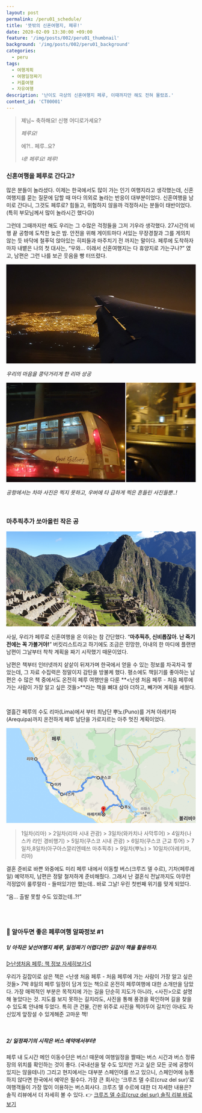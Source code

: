 ```yaml
---
layout: post
permalink: /peru01_schedule/
title: '뜻밖의 신혼여행지, 페루!'
date: 2020-02-09 13:30:00 +09:00
feature: '/img/posts/002/peru01_thumbnail'
background: '/img/posts/002/peru01_background'
categories:
  - peru
tags:
  - 여행계획
  - 여행일정짜기
  - 커플여행
  - 자유여행
description: '난이도 극상의 신혼여행지 페루, 이때까지만 해도 전혀 몰랐죠.'
content_id: 'CT00001'
---
```


> 졔님~ 축하해요! 신행 어디로가세요?
>
> *페루요!*
>
> 에?!.. 페루..요?
>
> *네! 페루요! 페루!*

### 신혼여행을 페루로 간다고?

많은 분들이 놀라셨다. 이제는 한국에서도 많이 가는 인기 여행지라고 생각했는데, 신혼여행지를 묻는 질문에 답할 때 마다 의외로 놀라는 반응이 대부분이었다. 신혼여행을 남미로 간다니, 그것도 페루로? 힘들고, 위험하지 않을까 걱정하시는 분들이 태반이었다. (특히 부모님께서 많이 놀라시긴 했다😥)

그런데 그때까지만 해도 우리는 그 수많은 걱정들을 그저 기우라 생각했다. 27시간의 비행 끝 공항에 도착한 늦은 밤. 안전을 위해 게이트마다 서있는 무장경찰과 그를 게의치 않는 듯 바닥에 철푸덕 앉아있는 히피들과 마주치기 전 까지는 말이다. 페루에 도착하자마자 내뱉은 나의 첫 대사는, “우와... 이래서 신혼여행지는 다 휴양지로 가는구나?” 였고, 남편은 그런 나를 보곤 웃음을 빵 터뜨렸다.

![페루공항](/img/posts/002/01.jpg)

*우리의 마음을 콩닥거리게 한 리마 상공*

![페루공항](/img/posts/002/02.jpg)

*공항에서는 차마 사진은 찍지 못하고, 우버에 타 급하게 찍은 흔들린 사진들뿐..!*

<br>

### 마추픽추가 쏘아올린 작은 공

![마추픽추](/img/posts/002/03.jpg)

사실, 우리가 페루로 신혼여행을 온 이유는 참 간단했다. “**마추픽추, 신비롭잖아. 난 죽기 전에는 꼭 가볼거야!**” 버킷리스트라고 하기에도 조금은 민망한, 아내의 한 마디에 플랜맨 남편이 그날부터 착착 계획을 짜기 시작했기 때문이었다.

남편은 책부터 인터넷까지 샅샅이 뒤져가며 한국에서 얻을 수 있는 정보를 차곡차곡 쌓았는데, 그 자료 수집력은 정말이지 감탄을 방불케 했다. 평소에도 책읽기를 좋아하는 남편은 수 많은 책 중에서도 온전히 페루 여행만을 다룬 **<난생 처음 페루 - 처음 페루에 가는 사람이 가장 알고 싶은 것들>**라는 책을 뼈대 삼아 더하고, 빼가며 계획을 세웠다.

<br>

열흘간 페루의 수도 리마(Lima)에서 부터 최남단 뿌노(Puno)를 거쳐 아레키파(Arequipa)까지 온전하게 페루 남단을 가로지르는 아주 멋진 계획이었다.

![페루여행루트](/img/posts/002/04.jpg)

> 1일차(리마) > 2일차(리마 시내 관광) > 3일차(와카치나 사막투어) > 4일차(나스카 라인 경비행기) > 5일차(쿠스코 시내 관광) > 6일차(쿠스코 근교 투어) > 7일차,8일차(아구아스깔리엔떼쓰 마추픽추) > 9일차(뿌노) > 10일차(아레키파, 리마)

결혼 준비로 바쁜 와중에도 미리 페루 내에서 이동할 버스(크루즈 델 수르), 기차(페루레일) 예약까지, 남편은 정말 철저하게 준비해줬다. 그래서 난 결혼식 전날까지도 아무런 걱정없이 룰루랄라 - 들떠있기만 했는데.. 바로 그날! 우린 첫번째 위기를 맞게 되었다.

“음... 출발 못할 수도 있겠는데..?!”

<br><br>

### 📌 알아두면 좋은 페루여행 알짜정보 #1

##### 1/ 아직은 낯선여행지 페루, 일정짜기 어렵다면? 길잡이 책을 활용하자.

[▷난생처음 페루: 책 정보 자세히보기◁](https://book.naver.com/bookdb/book_detail.nhn?bid=13809530)

우리가 길잡이로 삼은 책은 <난생 처음 페루 - 처음 페루에 가는 사람이 가장 알고 싶은 것들> 7박 8일의 페루 일정이 담겨 있는 책으로 온전히 페루여행에 대한 소개만을 담았다. 가장 매력적인 부분은 목적지에 가는 길을 단순히 지도가 아니라, <사진>으로 설명해 놓았다는 것. 지도를 보지 못하는 길치라도, 사진을 통해 풍경을 확인하며 길을 찾을 수 있도록 안내해 두었다. 특히 큰 건물, 간판 위주로 사진을 찍어두어 길치인 아내도 자신있게 앞장설 수 있게해준 고마운 책!

<br>

##### 2/ 일정짜기의 시작은 버스 예약에서부터!

페루 내 도시간 메인 이동수단은 버스! 때문에 여행일정을 짤때는 버스 시간과 버스 정류장의 위치를 확인하는 것이 좋다. (국내선을 탈 수도 있지만 가고 싶은 모든 곳에 공항이 있지는 않을테니!) 그리고 현지에서는 대부분 스페인어를 쓰고 있으니, 스페인어에 능통하지 않다면 한국에서 예약은 필수다. 가장 큰 회사는 ‘크루즈 델 수르(cruz del sur)’로 여행객들이 가장 많이 이용하는 버스회사다. 크루즈 델 수르에 대한 더 자세한 내용은? 솔직 리뷰에서 더 자세히 볼 수 있다. 👉 [크루즈 델 수르(cruz del sur) 솔직 리뷰 바로보기](https://nohze.com/peru04_bus/)<br><br>
